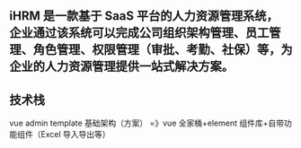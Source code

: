 ## iHRM 是一款基于 SaaS 平台的人力资源管理系统， 企业通过该系统可以完成公司组织架构管理、员工管理、角色管理、权限管理（审批、考勤、社保）等，为企业的人力资源管理提供一站式解决方案。

## 技术栈
vue admin template 基础架构（方案） =》vue 全家桶+element 组件库+自带功能组件（Excel 导入导出等）